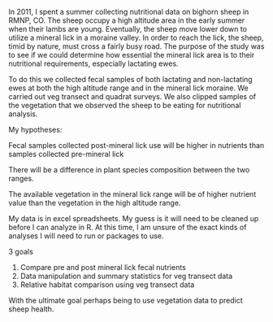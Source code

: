 In 2011, I spent a summer collecting nutritional data on bighorn sheep in RMNP, CO.  The sheep occupy a high altitude area in the early summer when their lambs are young.  Eventually, the sheep move lower down to utilize a mineral lick in a moraine valley.  In order to reach the lick, the sheep, timid by nature, must cross a fairly busy road.  The purpose of the study was to see if we could determine how essential the mineral lick area is to their nutritional requirements, especially lactating ewes.

To do this we collected fecal samples of both lactating and non-lactating ewes at both the high altitude range and in the mineral lick moraine.  We carried out veg transect and quadrat surveys.  We also clipped samples of the vegetation that we observed the sheep to be eating for nutritional analysis.


My hypotheses:

Fecal samples collected post-mineral lick use will be higher in nutrients than samples collected pre-mineral lick

There will be a difference in plant species composition between the two ranges.

The available vegetation in the mineral lick range will be of higher nutrient value than the vegetation in the high altitude range. 


My data is in excel spreadsheets.  My guess is it will need to be cleaned up before I can analyze in R.  At this time, I am unsure of the exact kinds of analyses I will need to run or packages to use.

3 goals

1.	Compare pre and post mineral lick fecal nutrients
2.	Data manipulation and summary statistics for veg transect data
3.	Relative habitat comparison using veg transect data

With the ultimate goal perhaps being to use vegetation data to predict sheep health.
